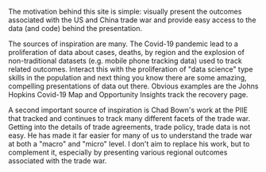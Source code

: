 The motivation behind this site is simple: visually present the outcomes associated with the US and China trade war and provide easy access to the data (and code) behind the presentation. 

The sources of inspiration are many. The Covid-19 pandemic lead to a proliferation of data about cases, deaths, by region and the explosion of non-traditional datasets (e.g. mobile phone tracking data) used to track related outcomes. Interact this with the proliferation of "data science" type skills in the population and next thing you know there are some amazing, compelling presentations of data out there. Obvious examples are the Johns Hopkins Covid-19 Map and Opportunity Insights track the recovery page.

A second important source of inspiration is Chad Bown's work at the PIIE that tracked and continues to track many different facets of the trade war. Getting into the details of trade agreements, trade policy, trade data is not easy.  He has made it far easier for many of us to understand the trade war at both a "macro" and "micro" level. I don't aim to replace his work, but to complement it, especially by presenting various regional outcomes associated with the trade war.
